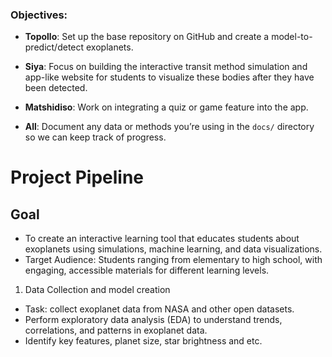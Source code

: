 

### Objectives:
- **Topollo**: Set up the base repository on GitHub and create a model-to-predict/detect exoplanets.
- **Siya**: Focus on building the interactive transit method simulation and app-like website for students to visualize these bodies after they have been detected.
- **Matshidiso**: Work on integrating a quiz or game feature into the app.

- **All**: Document any data or methods you’re using in the `docs/` directory so we can keep track of progress.

###
#  Project Pipeline

###

## Goal
* To create an interactive learning tool that educates students about exoplanets using simulations, machine learning, and data visualizations.
* Target Audience: Students ranging from elementary to high school, with engaging, accessible materials for different learning levels.

1. Data Collection and model creation
* Task: collect exoplanet data from NASA and other open datasets.
* Perform exploratory data analysis (EDA) to understand trends, correlations, and patterns in exoplanet data.
* Identify key features, planet size, star brightness and etc.
